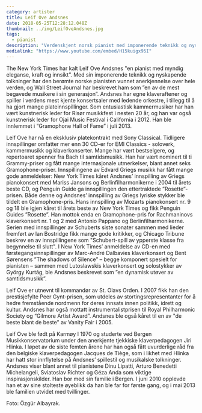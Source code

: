 ```yaml
---
category: artister
title: Leif Ove Andsnes
date: 2018-05-25T12:28:12.048Z
thumbnail: ../img/LeifOveAndsnes.jpg
tags:
  - pianist
description: "Verdenskjent norsk pianist med imponerende teknikk og nyskapende tolkninger. Digitalradioen Classic FM trekker frem Andsnes som en av de 50 viktigste pianister gjennom tidene."
medialink: "https://www.youtube.com/embed/H15kuigx95I"
---
```

The New York Times har kalt Leif Ove Andsnes "en pianist med myndig eleganse, kraft og innsikt”. Med sin imponerende teknikk og nyskapende tolkninger har den berømte norske pianisten vunnet anerkjennelse over hele verden, og Wall Street Journal har beskrevet ham som ”en av de mest begavede musikere i sin generasjon”. Andsnes har egne klaveraftener og spiller i verdens mest kjente konsertsaler med ledende orkestre, i tillegg til å ha gjort mange plateinnspillinger. Som entusiastisk kammermusiker har han vært kunstnerisk leder for Risør musikkfest i nesten 20 år, og han var også kunstnerisk leder for Ojai Music Festival i California i 2012. Han ble innlemmet i “Gramophone Hall of Fame” i juli 2013.

Leif Ove har nå en eksklusiv platekontrakt med Sony Classical. Tidligere innspillinger omfatter mer enn 30 CD-er for EMI Classics - soloverk, kammermusikk og klaverkonserter. Mange har vært bestselgere, og repertoaret spenner fra Bach til samtidsmusikk. Han har vært nominert til ti Grammy-priser og fått mange internasjonale utmerkelser, blant annet seks Gramophone-priser. Innspillingene av Edvard Griegs musikk har fått mange gode anmeldelser:  New York Times kåret Andsnes’ innspilling av Griegs pianokonsert med Mariss Jansons og Berlinfilharmonikerne i 2004 til årets beste CD, og Penguin Guide ga innspillingen den ettertraktede ”Rosette”-prisen. Både denne og Andsnes’ innspilling av Griegs lyriske stykker ble tildelt en Gramophone-pris. Hans innspilling av Mozarts pianokonsert nr. 9 og 18 ble igjen kåret til årets beste av New York Times og fikk Penguin Guides ”Rosette”. Han mottok enda en Gramophone-pris for Rachmaninovs klaverkonsert nr. 1 og 2 med Antonio Pappano og Berlinfilharmonikerne. Serien med innspillinger av Schuberts siste sonater sammen med lieder fremført av Ian Bostridge fikk mange gode kritikker, og Chicago Tribune beskrev en av innspillingene som "Schubert-spill av ypperste klasse fra begynnelse til slutt". I New York Times’ anmeldelse av CD-en med førstegangsinnspillinger av Marc-André Dalbavies klaverkonsert og Bent Sørensens ”The shadows of Silence” – begge komponert spesielt for pianisten – sammen med Lutoslawskis klaverkonsert og solostykker av György Kurtág, ble Andsnes beskrevet som ”en dynamisk utøver av samtidsmusikk”.

Leif Ove er utnevnt til kommandør av St. Olavs Orden. I 2007 fikk han den prestisjefylte Peer Gynt-prisen, som utdeles av stortingsrepresentanter for å hedre fremstående nordmenn for deres innsats innen politikk, idrett og kultur. Andsnes har også mottatt instrumentalistprisen til Royal Philharmonic Society og “Gilmore Artist Award”. Andsnes ble også kåret til en av "de beste blant de beste" av Vanity Fair i 2005.

Leif Ove ble født på Karmøy I 1970 og studerte ved Bergen Musikkonservatorium under den anerkjente tjekkiske klaverpedagogen Jiri Hlinka. I løpet av de siste femten årene har han også fått uvurderlige råd fra den belgiske klaverpedagogen Jacques de Tiège, som i likhet med Hlinka har hatt stor innflytelse på Andsnes’ spillestil og musikalske tolkninger. Andsnes viser blant annet til pianistene Dinu Lipatti, Arturo Benedetti Michelangeli, Sviatoslav Richter og Géza Anda som viktige inspirasjonskilder. Han bor med sin familie i Bergen. I juni 2010 opplevde han et av sine stolteste øyeblikk da han ble far for første gang, og i mai 2013 ble familien utvidet med tvillinger.

Foto: Özgür Albayrak.
